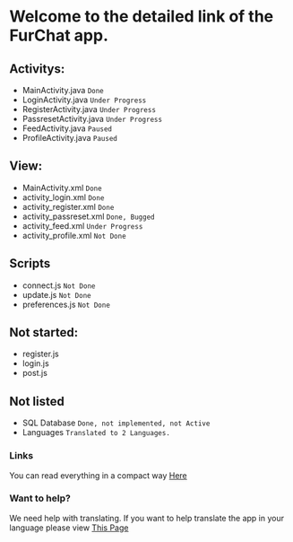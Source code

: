 # Welcome to the detailed link of the FurChat app.

## Activitys:
- MainActivity.java `Done`
- LoginActivity.java `Under Progress`
- RegisterActivity.java `Under Progress`
- PassresetActivity.java `Under Progress`
- FeedActivity.java `Paused`
- ProfileActivity.java `Paused`

## View:
- MainActivity.xml `Done`
- activity_login.xml `Done`
- activity_register.xml `Done`
- activity_passreset.xml `Done, Bugged`
- activity_feed.xml `Under Progress`
- activity_profile.xml `Not Done`

## Scripts
- connect.js `Not Done`
- update.js `Not Done`
- preferences.js `Not Done`

## Not started:
- register.js
- login.js
- post.js

## Not listed
- SQL Database `Done, not implemented, not Active`
- Languages `Translated to 2 Languages.`

### Links
You can read everything in a compact way [Here](https://www.furchat.de/to-do-list)

### Want to help?
We need help with translating. If you want to help translate the app in your language
please view [This Page](https://www.furchat.de/translate)
